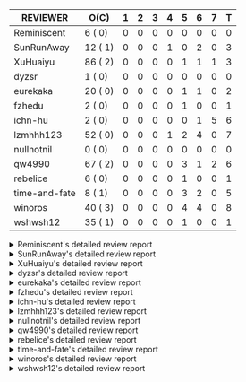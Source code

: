 |   REVIEWER    |  O(C)   | 1 | 2 | 3 | 4 | 5 | 6 | 7 | T |
|---------------|---------|---|---|---|---|---|---|---|---|
| Reminiscent   |  6 ( 0) | 0 | 0 | 0 | 0 | 0 | 0 | 0 | 0 |
| SunRunAway    | 12 ( 1) | 0 | 0 | 0 | 1 | 0 | 2 | 0 | 3 |
| XuHuaiyu      | 86 ( 2) | 0 | 0 | 0 | 0 | 1 | 1 | 1 | 3 |
| dyzsr         |  1 ( 0) | 0 | 0 | 0 | 0 | 0 | 0 | 0 | 0 |
| eurekaka      | 20 ( 0) | 0 | 0 | 0 | 0 | 1 | 1 | 0 | 2 |
| fzhedu        |  2 ( 0) | 0 | 0 | 0 | 0 | 1 | 0 | 0 | 1 |
| ichn-hu       |  2 ( 0) | 0 | 0 | 0 | 0 | 0 | 1 | 5 | 6 |
| lzmhhh123     | 52 ( 0) | 0 | 0 | 0 | 1 | 2 | 4 | 0 | 7 |
| nullnotnil    |  0 ( 0) | 0 | 0 | 0 | 0 | 0 | 0 | 0 | 0 |
| qw4990        | 67 ( 2) | 0 | 0 | 0 | 0 | 3 | 1 | 2 | 6 |
| rebelice      |  6 ( 0) | 0 | 0 | 0 | 0 | 1 | 0 | 0 | 1 |
| time-and-fate |  8 ( 1) | 0 | 0 | 0 | 0 | 3 | 2 | 0 | 5 |
| winoros       | 40 ( 3) | 0 | 0 | 0 | 0 | 4 | 4 | 0 | 8 |
| wshwsh12      | 35 ( 1) | 0 | 0 | 0 | 0 | 1 | 0 | 0 | 1 |


<details> 
  <summary>Reminiscent's detailed review report</summary> 

## To Be Reviewed

|    REPO    |                                                                     PR                                                                     | C | LASTED  |
|------------|--------------------------------------------------------------------------------------------------------------------------------------------|---|---------|
| tidb/21896 | [planner: fix union doesn't handle collate correctly (#21854)](https://github.com/pingcap/tidb/pull/21896)                                 |   | 133d19h |
| tidb/23474 | [planner: fix inappropriate null flag of null constants (#23457)](https://github.com/pingcap/tidb/pull/23474)                              |   | 41d18h  |
| tidb/23575 | [executor: fix update panic on join having statement (#23554)](https://github.com/pingcap/tidb/pull/23575)                                 |   | 38d21h  |
| tidb/23917 | [planner: fix wrong TableDual plans caused by comparing Binary and Bytes incorrectly (#23860)](https://github.com/pingcap/tidb/pull/23917) |   | 25d23h  |
| tidb/24016 | [planner: fix index-out-of-range error when checking only_full_group_by (#23844)](https://github.com/pingcap/tidb/pull/24016)              |   | 19d19h  |
| tidb/24357 | [statistics: fix a statistics GC problem that can cause duplicated fm-sketch records (#23830)](https://github.com/pingcap/tidb/pull/24357) |   | 5d14h   |


## Reviewed in Last 7 Days

| REPO | PR | C | D | R |
|------|----|---|---|---|


</details> 


<details> 
  <summary>SunRunAway's detailed review report</summary> 

## To Be Reviewed

|    REPO    |                                                                  PR                                                                   | C | LASTED  |
|------------|---------------------------------------------------------------------------------------------------------------------------------------|---|---------|
| tidb/19178 | [executor: Refactor probe channel](https://github.com/pingcap/tidb/pull/19178)                                                        |   | 263d17h |
| tidb/19807 | [executor: parallel evaluation for hash aggregate distinct](https://github.com/pingcap/tidb/pull/19807)                               |   | 241d11h |
| tidb/19900 | [executor: enable inline projection for sort&topN](https://github.com/pingcap/tidb/pull/19900)                                        | Y | 236d18h |
| tidb/20140 | [expressions: Support `bin-to-uuid` and `uuid-to-bin`](https://github.com/pingcap/tidb/pull/20140)                                    |   | 223d22h |
| tidb/20765 | [planner: support stable result mode](https://github.com/pingcap/tidb/pull/20765)                                                     |   | 182d17h |
| tidb/21207 | [planner: fix the inappropriate out-of-range range estimation rule](https://github.com/pingcap/tidb/pull/21207)                       |   | 161d19h |
| tidb/21834 | [planner: enhanced index range calculation plan](https://github.com/pingcap/tidb/pull/21834)                                          |   | 138d19h |
| tidb/21876 | [planner: bypass the DNF restriction if index merge hint is specified (#20799)](https://github.com/pingcap/tidb/pull/21876)           |   | 136d19h |
| tidb/21878 | [planner: do not push down lock to pointGet/bacthPointGet when selection exists](https://github.com/pingcap/tidb/pull/21878)          |   | 136d18h |
| tidb/21956 | [planner/preprocessor: disallow into-outfile clause in some place](https://github.com/pingcap/tidb/pull/21956)                        |   | 131d23h |
| tidb/22217 | [*: rewrite origin SQL with default DB for SQL bindings (#21275)](https://github.com/pingcap/tidb/pull/22217)                         |   | 117d18h |
| tidb/22379 | [[experiment] executor: allow aggregation to spill disk when running out of memory quota](https://github.com/pingcap/tidb/pull/22379) |   | 110d19h |


## Reviewed in Last 7 Days

|     REPO     |                                          PR                                           | C | D |   R    |
|--------------|---------------------------------------------------------------------------------------|---|---|--------|
| docs-cn/6194 | [br: add restore to systables](https://github.com/pingcap/docs-cn/pull/6194)          |   | 4 | 2h     |
| tidb/20749   | [executor: support global kill (32 bits)](https://github.com/pingcap/tidb/pull/20749) |   | 6 | 178d1h |
| tidb/24279   | [*: add security enhanced mode part 2](https://github.com/pingcap/tidb/pull/24279)    |   | 6 | 2d17h  |


</details> 


<details> 
  <summary>XuHuaiyu's detailed review report</summary> 

## To Be Reviewed

|     REPO     |                                                                                     PR                                                                                      | C | LASTED  |
|--------------|-----------------------------------------------------------------------------------------------------------------------------------------------------------------------------|---|---------|
| docs-cn/5561 | [Add sql optimization-related docs to toc](https://github.com/pingcap/docs-cn/pull/5561)                                                                                    |   | 70d15h  |
| docs-cn/5619 | [Update data-type-date-and-time.md](https://github.com/pingcap/docs-cn/pull/5619)                                                                                           |   | 66d16h  |
| tidb/19900   | [executor: enable inline projection for sort&topN](https://github.com/pingcap/tidb/pull/19900)                                                                              | Y | 236d18h |
| docs-cn/5671 | [tidb: Add time format description](https://github.com/pingcap/docs-cn/pull/5671)                                                                                           |   | 60d11h  |
| tidb/19957   | [executor: add builtin aggregate function `json_arrayagg`](https://github.com/pingcap/tidb/pull/19957)                                                                      | Y | 234d14h |
| tidb/20140   | [expressions: Support `bin-to-uuid` and `uuid-to-bin`](https://github.com/pingcap/tidb/pull/20140)                                                                          |   | 223d22h |
| tidb/20749   | [executor: support global kill (32 bits)](https://github.com/pingcap/tidb/pull/20749)                                                                                       |   | 183d2h  |
| tidb/20790   | [collation: add pinyin collation for chinese charset support](https://github.com/pingcap/tidb/pull/20790)                                                                   |   | 181d21h |
| tidb/20969   | [executor: Improve the performance of appending not fixed columns](https://github.com/pingcap/tidb/pull/20969)                                                              |   | 174d10h |
| tidb/21064   | [planner, executor: fix cast not check error](https://github.com/pingcap/tidb/pull/21064)                                                                                   |   | 169d9h  |
| tidb/21149   | [executor:Add runtime stat for IndexMergeReaderExecutor (#20653)](https://github.com/pingcap/tidb/pull/21149)                                                               |   | 165d14h |
| tidb/21304   | [executor: Add the HashAggExec runtime information (#20577)](https://github.com/pingcap/tidb/pull/21304)                                                                    |   | 159d12h |
| tidb/21334   | [*: make rollback work on user-defined variables](https://github.com/pingcap/tidb/pull/21334)                                                                               |   | 158d14h |
| tidb/21401   | [expression: incompatibility with MySQL for ADDTIME()](https://github.com/pingcap/tidb/pull/21401)                                                                          |   | 154d11h |
| tidb/21536   | [executor: add slow-log file meta cache to avoid repeat read file meta information](https://github.com/pingcap/tidb/pull/21536)                                             |   | 147d15h |
| tidb/21564   | [ddl: fix Incorrect behavior of NO_ZERO_DATE when altering table](https://github.com/pingcap/tidb/pull/21564)                                                               |   | 146d16h |
| tidb/21896   | [planner: fix union doesn't handle collate correctly (#21854)](https://github.com/pingcap/tidb/pull/21896)                                                                  |   | 133d19h |
| tidb/22131   | [privilege: remove leading and trailing space when create user and role](https://github.com/pingcap/tidb/pull/22131)                                                        |   | 123d19h |
| tidb/22163   | [expression: separated arithmeticMinusIntSig](https://github.com/pingcap/tidb/pull/22163)                                                                                   |   | 119d13h |
| tidb/22186   | [executor: fix select into outfile with year type column has no data (#22175)](https://github.com/pingcap/tidb/pull/22186)                                                  |   | 118d16h |
| tidb/22616   | [expression: from_unixtime accept 64-bit integers](https://github.com/pingcap/tidb/pull/22616)                                                                              |   | 94d23h  |
| tidb/22617   | [metrics: fix wrong bucket name of coprocessor cache (#22454)](https://github.com/pingcap/tidb/pull/22617)                                                                  |   | 94d23h  |
| tidb/22624   | [ planner: not pruning column used by union scan condition (#21640)](https://github.com/pingcap/tidb/pull/22624)                                                            |   | 94d17h  |
| tidb/22631   | [executor: refine window processor](https://github.com/pingcap/tidb/pull/22631)                                                                                             |   | 92d23h  |
| tidb/22696   | [expression: enable arithmetic Mod push down](https://github.com/pingcap/tidb/pull/22696)                                                                                   |   | 89d17h  |
| tidb/22711   | [executor: Fix inline schema name](https://github.com/pingcap/tidb/pull/22711)                                                                                              |   | 89d12h  |
| tidb/22722   | [planner, errno: make error code of ErrMixOfGroupFuncAndFields consistent with MySQL](https://github.com/pingcap/tidb/pull/22722)                                           |   | 88d21h  |
| tidb/22814   | [expression: fix enum and set type expression in where clause (#22785)](https://github.com/pingcap/tidb/pull/22814)                                                         |   | 73d19h  |
| tidb/22908   | [txn: Add txn state's view](https://github.com/pingcap/tidb/pull/22908)                                                                                                     |   | 68d21h  |
| tidb/23012   | [executor: fix affected rows of ddls and complete uint tests](https://github.com/pingcap/tidb/pull/23012)                                                                   |   | 64d17h  |
| tidb/23152   | [expression: fix wrong error info (#22760)](https://github.com/pingcap/tidb/pull/23152)                                                                                     |   | 57d14h  |
| tidb/23196   | [types: fix the bug about the wrong query result for decimal type  (#22507)](https://github.com/pingcap/tidb/pull/23196)                                                    |   | 55d18h  |
| tidb/23220   | [Release 4.0](https://github.com/pingcap/tidb/pull/23220)                                                                                                                   |   | 55d11h  |
| tidb/23233   | [planner: fix incorrect duration between compare (#22830)](https://github.com/pingcap/tidb/pull/23233)                                                                      |   | 54d18h  |
| tidb/23257   | [executor: group_concat aggr panic when session.group_concat_max_len is small (#23131)](https://github.com/pingcap/tidb/pull/23257)                                         |   | 53d18h  |
| tidb/23295   | [util, types: don't let SPM be affected by charset (#23161)](https://github.com/pingcap/tidb/pull/23295)                                                                    |   | 52d11h  |
| tidb/23335   | [expression: fix unexpected constant fold when year compare string (#23281)](https://github.com/pingcap/tidb/pull/23335)                                                    |   | 48d19h  |
| tidb/23336   | [expression: fix unexpected constant fold when year compare string (#23281)](https://github.com/pingcap/tidb/pull/23336)                                                    |   | 48d19h  |
| tidb/23347   | [planner: show cast type in EXPLAIN in coptask (#23123)](https://github.com/pingcap/tidb/pull/23347)                                                                        |   | 48d18h  |
| tidb/23348   | [planner: show cast type in EXPLAIN in coptask (#23123)](https://github.com/pingcap/tidb/pull/23348)                                                                        |   | 48d18h  |
| tidb/23350   | [util/stringutil, util/ranger, planner: use hierarchical separators to simplify the parsing for info of EXPLAIN ](https://github.com/pingcap/tidb/pull/23350)               |   | 48d17h  |
| tidb/23368   | [executor, expression: fix the incorrect result of AVG function (#23285)](https://github.com/pingcap/tidb/pull/23368)                                                       |   | 47d20h  |
| tidb/23397   | [expression: fix refine compare constant (#23339)](https://github.com/pingcap/tidb/pull/23397)                                                                              |   | 46d17h  |
| tidb/23398   | [expression: fix refine compare constant (#23339)](https://github.com/pingcap/tidb/pull/23398)                                                                              |   | 46d17h  |
| tidb/23405   | [domain: remove the exit chan, use context](https://github.com/pingcap/tidb/pull/23405)                                                                                     |   | 46d17h  |
| tidb/23433   | [WIP: speed up for slow query logs retrieving ](https://github.com/pingcap/tidb/pull/23433)                                                                                 |   | 45d17h  |
| tidb/23474   | [planner: fix inappropriate null flag of null constants (#23457)](https://github.com/pingcap/tidb/pull/23474)                                                               |   | 41d18h  |
| tidb/23497   | [expression: Let TiDB use Hyperscan to support multi-pattern-match](https://github.com/pingcap/tidb/pull/23497)                                                             |   | 40d22h  |
| tidb/23517   | [*: Add the metric about the SQL with TiFlash Success  (#23426)](https://github.com/pingcap/tidb/pull/23517)                                                                |   | 40d12h  |
| tidb/23562   | [execution: reuse iterator in hash join](https://github.com/pingcap/tidb/pull/23562)                                                                                        |   | 39d13h  |
| tidb/23640   | [*: fix the bug about YEAR(0.9) returns NULL instead of 0 in NO_ZERO_DATE mode](https://github.com/pingcap/tidb/pull/23640)                                                 |   | 35d13h  |
| tidb/23661   | [expression: Maintain separate scalar function pushdown lists for each engine instead of unified. (#23284)](https://github.com/pingcap/tidb/pull/23661)                     |   | 34d20h  |
| tidb/23682   | [executor: fix a panic when batch point get is used for partition table (#23652)](https://github.com/pingcap/tidb/pull/23682)                                               |   | 34d17h  |
| tidb/23691   | [executor: fix index join on prefix column index (#23678)](https://github.com/pingcap/tidb/pull/23691)                                                                      |   | 34d16h  |
| tidb/23705   | [executor: refineArgs() bug fix when compare int with very small decimal (#23694)](https://github.com/pingcap/tidb/pull/23705)                                              |   | 34d13h  |
| tidb/23756   | [planner: fix set not null flag for outer join (#23727)](https://github.com/pingcap/tidb/pull/23756)                                                                        |   | 33d15h  |
| tidb/23812   | [executor, planner: fix collation for hash join building (#23770)](https://github.com/pingcap/tidb/pull/23812)                                                              |   | 32d12h  |
| tidb/23878   | [functions: fix some string function has wrong collation and flag (#23835)](https://github.com/pingcap/tidb/pull/23878)                                                     |   | 26d21h  |
| tidb/23884   | [Metric: Collect TiKV Read Metric for SLI/SLO](https://github.com/pingcap/tidb/pull/23884)                                                                                  |   | 26d20h  |
| tidb/23888   | [executor: fix resource leak of Shuffle Executor.](https://github.com/pingcap/tidb/pull/23888)                                                                              |   | 26d19h  |
| tidb/23958   | [executor: fix `show table status` for the database with upper-cased name (#23896)](https://github.com/pingcap/tidb/pull/23958)                                             |   | 21d18h  |
| tidb/23964   | [executor: GROUP_CONCAT(float) is not compatible with mysql](https://github.com/pingcap/tidb/pull/23964)                                                                    |   | 21d17h  |
| tidb/24007   | [ddl: refactor rule [4/6]](https://github.com/pingcap/tidb/pull/24007)                                                                                                      |   | 19d20h  |
| tidb/24016   | [planner: fix index-out-of-range error when checking only_full_group_by (#23844)](https://github.com/pingcap/tidb/pull/24016)                                               |   | 19d19h  |
| tidb/24026   | [types: fix type merge about bit type (#23857)](https://github.com/pingcap/tidb/pull/24026)                                                                                 |   | 19d14h  |
| tidb/24033   | [statistics: fix some unstable tests in global stats (#23502)](https://github.com/pingcap/tidb/pull/24033)                                                                  |   | 19d9h   |
| tidb/24053   | [executor: fix wrong convert from bit to string when do projection (#23960)](https://github.com/pingcap/tidb/pull/24053)                                                    |   | 18d16h  |
| tidb/24060   | [statistics: fix some potential panic in statistics (#23988)](https://github.com/pingcap/tidb/pull/24060)                                                                   |   | 18d13h  |
| tidb/24061   | [statistics: fix some potential panic in statistics (#23988)](https://github.com/pingcap/tidb/pull/24061)                                                                   |   | 18d13h  |
| tidb/24078   | [planner: change descScanFactor to scanFactor when ExpectedCount is small. (#23972)](https://github.com/pingcap/tidb/pull/24078)                                            |   | 17d19h  |
| tidb/24079   | [planner: change descScanFactor to scanFactor when ExpectedCount is small. (#23972)](https://github.com/pingcap/tidb/pull/24079)                                            |   | 17d19h  |
| tidb/24155   | [planner, executor: fix index merge partial table scan schema (#23936)](https://github.com/pingcap/tidb/pull/24155)                                                         |   | 13d20h  |
| tidb/24179   | [expression: fix float64 overflow check in plus/minus real function](https://github.com/pingcap/tidb/pull/24179)                                                            |   | 12d23h  |
| tidb/24228   | [executor: skip TestPrepareStmtAfterIsolationReadChange when race enable (#24200)](https://github.com/pingcap/tidb/pull/24228)                                              |   | 10d22h  |
| tidb/24229   | [executor: speed up race test TestInsertReorgDelete (#24208)](https://github.com/pingcap/tidb/pull/24229)                                                                   |   | 10d21h  |
| tidb/24234   | [executor: skip TestMppExecution when race is enabled (#24222)](https://github.com/pingcap/tidb/pull/24234)                                                                 |   | 10d18h  |
| tidb/24241   | [planner/core: remove random test to reduce CI time (#24207)](https://github.com/pingcap/tidb/pull/24241)                                                                   |   | 10d15h  |
| tidb/24266   | [expression: fix wrong flen infer for bit constant (#23867)](https://github.com/pingcap/tidb/pull/24266)                                                                    |   | 8d18h   |
| tidb/24267   | [expression: fix wrong flen infer for bit constant (#23867)](https://github.com/pingcap/tidb/pull/24267)                                                                    |   | 8d18h   |
| tidb/24287   | [planner/core: support union all for mpp.](https://github.com/pingcap/tidb/pull/24287)                                                                                      |   | 7d19h   |
| tidb/24340   | [executor: fix projection executor panic and add failpoint test (#24231)](https://github.com/pingcap/tidb/pull/24340)                                                       |   | 5d20h   |
| tidb/24341   | [executor: fix projection executor panic and add failpoint test (#24231)](https://github.com/pingcap/tidb/pull/24341)                                                       |   | 5d20h   |
| tidb/24345   | [executor: fix data race of parallel apply operator (#24257)](https://github.com/pingcap/tidb/pull/24345)                                                                   |   | 5d19h   |
| tidb/24354   | [expression: fix wrong type infer for agg function when type is null (#24290)](https://github.com/pingcap/tidb/pull/24354)                                                  |   | 5d16h   |
| tidb/24371   | [*: avoid create new parser object in prepared exec](https://github.com/pingcap/tidb/pull/24371)                                                                            |   | 4d19h   |
| tidb/24394   | [executor: solve the compatibility problem between UnionScan and partition tables and remove all code about PartitionTableExec](https://github.com/pingcap/tidb/pull/24394) |   | 3d23h   |


## Reviewed in Last 7 Days

|    REPO    |                                                                   PR                                                                   | C | D |    R    |
|------------|----------------------------------------------------------------------------------------------------------------------------------------|---|---|---------|
| tidb/21228 | [executor: return the result immediately when combining LIMIT row_count with DISTINCT](https://github.com/pingcap/tidb/pull/21228)     |   | 5 | 156d15h |
| tidb/24278 | [executor: accelerate TestVectorizedMergeJoin and TestVectorizedShuffleMergeJoin (#24177)](https://github.com/pingcap/tidb/pull/24278) |   | 6 | 2d10h   |
| tidb/24308 | [docs/design: update the proposal of `column type change`](https://github.com/pingcap/tidb/pull/24308)                                 |   | 7 | 0h      |


</details> 


<details> 
  <summary>dyzsr's detailed review report</summary> 

## To Be Reviewed

|    REPO    |                                                                 PR                                                                  | C | LASTED |
|------------|-------------------------------------------------------------------------------------------------------------------------------------|---|--------|
| tidb/24018 | [ranger: fix the range construction behavior when the column's type is `YEAR` (#23559)](https://github.com/pingcap/tidb/pull/24018) |   | 19d18h |


## Reviewed in Last 7 Days

| REPO | PR | C | D | R |
|------|----|---|---|---|


</details> 


<details> 
  <summary>eurekaka's detailed review report</summary> 

## To Be Reviewed

|    REPO    |                                                                         PR                                                                         | C | LASTED  |
|------------|----------------------------------------------------------------------------------------------------------------------------------------------------|---|---------|
| tidb/20877 | [statistics: collect index usage information](https://github.com/pingcap/tidb/pull/20877)                                                          |   | 179d17h |
| tidb/23002 | [store/*: fix err check](https://github.com/pingcap/tidb/pull/23002)                                                                               |   | 65d0h   |
| tidb/23283 | [util: optimize the performance of restore with db (#22910)](https://github.com/pingcap/tidb/pull/23283)                                           |   | 52d17h  |
| tidb/23316 | [planner: Fix rebuild range for prepared plan](https://github.com/pingcap/tidb/pull/23316)                                                         |   | 49d17h  |
| tidb/23373 | [executor: fix get var expr when session var is hex literal (#23241)](https://github.com/pingcap/tidb/pull/23373)                                  |   | 47d19h  |
| tidb/23689 | [planner: fix the panic when we calculate the partition range (#23651)](https://github.com/pingcap/tidb/pull/23689)                                |   | 34d16h  |
| tidb/23705 | [executor: refineArgs() bug fix when compare int with very small decimal (#23694)](https://github.com/pingcap/tidb/pull/23705)                     |   | 34d13h  |
| tidb/23756 | [planner: fix set not null flag for outer join (#23727)](https://github.com/pingcap/tidb/pull/23756)                                               |   | 33d15h  |
| tidb/23760 | [collation: fix tidb panic when compare string with collation](https://github.com/pingcap/tidb/pull/23760)                                         |   | 33d13h  |
| tidb/23938 | [planner,privilege: requires extra privileges for REPLACE and INSERT ON DUPLICATE statements (#23911)](https://github.com/pingcap/tidb/pull/23938) |   | 24d10h  |
| tidb/24033 | [statistics: fix some unstable tests in global stats (#23502)](https://github.com/pingcap/tidb/pull/24033)                                         |   | 19d9h   |
| tidb/24061 | [statistics: fix some potential panic in statistics (#23988)](https://github.com/pingcap/tidb/pull/24061)                                          |   | 18d13h  |
| tidb/24079 | [planner: change descScanFactor to scanFactor when ExpectedCount is small. (#23972)](https://github.com/pingcap/tidb/pull/24079)                   |   | 17d19h  |
| tidb/24147 | [docs/design: add proposal for common table expression](https://github.com/pingcap/tidb/pull/24147)                                                |   | 13d23h  |
| tidb/24155 | [planner, executor: fix index merge partial table scan schema (#23936)](https://github.com/pingcap/tidb/pull/24155)                                |   | 13d20h  |
| tidb/24214 | [plan: merge continuous selections and delete surely true expressions](https://github.com/pingcap/tidb/pull/24214)                                 |   | 11d12h  |
| tidb/24236 | [*: remove SchemaVersion in TransactionContext](https://github.com/pingcap/tidb/pull/24236)                                                        |   | 10d17h  |
| tidb/24258 | [Revert "planner: donot prune all columns for Projection (#24024)" (#24180)](https://github.com/pingcap/tidb/pull/24258)                           |   | 8d22h   |
| tidb/24317 | [statistics: skip reading mysql.stats_histograms if cached stats is up-to-date (#24175)](https://github.com/pingcap/tidb/pull/24317)               |   | 6d17h   |
| tidb/24405 | [planner: convert Sequence as DataSource to TableDual](https://github.com/pingcap/tidb/pull/24405)                                                 |   | 2d22h   |


## Reviewed in Last 7 Days

|    REPO    |                                                              PR                                                              | C | D |   R    |
|------------|------------------------------------------------------------------------------------------------------------------------------|---|---|--------|
| tidb/23997 | [stats, executor: use a correct sampling to collect stats](https://github.com/pingcap/tidb/pull/23997)                       |   | 5 | 15d16h |
| tidb/24339 | [server,session: do not create stats collector in HTTP API to avoid memory leak](https://github.com/pingcap/tidb/pull/24339) |   | 6 | 4h     |


</details> 


<details> 
  <summary>fzhedu's detailed review report</summary> 

## To Be Reviewed

|    REPO    |                                                          PR                                                           | C | LASTED |
|------------|-----------------------------------------------------------------------------------------------------------------------|---|--------|
| tidb/24340 | [executor: fix projection executor panic and add failpoint test (#24231)](https://github.com/pingcap/tidb/pull/24340) |   | 5d20h  |
| tidb/24341 | [executor: fix projection executor panic and add failpoint test (#24231)](https://github.com/pingcap/tidb/pull/24341) |   | 5d20h  |


## Reviewed in Last 7 Days

|    REPO     |                                              PR                                               | C | D |   R    |
|-------------|-----------------------------------------------------------------------------------------------|---|---|--------|
| kvproto/751 | [mpp: support returning regions that need retry](https://github.com/pingcap/kvproto/pull/751) |   | 5 | 16d22h |


</details> 


<details> 
  <summary>ichn-hu's detailed review report</summary> 

## To Be Reviewed

|    REPO    |                                                             PR                                                             | C | LASTED |
|------------|----------------------------------------------------------------------------------------------------------------------------|---|--------|
| tidb/24354 | [expression: fix wrong type infer for agg function when type is null (#24290)](https://github.com/pingcap/tidb/pull/24354) |   | 5d16h  |
| tidb/24379 | [executor: enhancement for ListInDisk(support writing after reading)](https://github.com/pingcap/tidb/pull/24379)          |   | 4d17h  |


## Reviewed in Last 7 Days

|    REPO    |                                                        PR                                                         | C | D |   R   |
|------------|-------------------------------------------------------------------------------------------------------------------|---|---|-------|
| tidb/24290 | [expression: fix wrong type infer for agg function when type is null](https://github.com/pingcap/tidb/pull/24290) |   | 6 | 2d0h  |
| tidb/24266 | [expression: fix wrong flen infer for bit constant (#23867)](https://github.com/pingcap/tidb/pull/24266)          |   | 7 | 2d2h  |
| tidb/24267 | [expression: fix wrong flen infer for bit constant (#23867)](https://github.com/pingcap/tidb/pull/24267)          |   | 7 | 2d2h  |
| tidb/24300 | [expression: fix wrong collation for `concat` function (#24297)](https://github.com/pingcap/tidb/pull/24300)      |   | 7 | 20h   |
| tidb/24304 | [executor, variable: move hidden variables to struct](https://github.com/pingcap/tidb/pull/24304)                 |   | 7 | 12h   |
| tidb/24248 | [executor, variable: small cleanup](https://github.com/pingcap/tidb/pull/24248)                                   |   | 7 | 3d14h |


</details> 


<details> 
  <summary>lzmhhh123's detailed review report</summary> 

## To Be Reviewed

|    REPO    |                                                                           PR                                                                            | C | LASTED  |
|------------|---------------------------------------------------------------------------------------------------------------------------------------------------------|---|---------|
| tidb/20444 | [expression: add json_merge_patch](https://github.com/pingcap/tidb/pull/20444)                                                                          |   | 201d21h |
| tidb/20465 | [expression: add uuidShortFunction](https://github.com/pingcap/tidb/pull/20465)                                                                         |   | 200d19h |
| tidb/20642 | [executor: modify admin executors to support partitioned table with global index](https://github.com/pingcap/tidb/pull/20642)                           |   | 189d15h |
| tidb/20903 | [planner: fix confused and unnecessary double-projection in plans.](https://github.com/pingcap/tidb/pull/20903)                                         |   | 178d17h |
| tidb/21018 | [planner: don't push down null sensitive join conditions (#19620)](https://github.com/pingcap/tidb/pull/21018)                                          |   | 172d17h |
| tidb/21195 | [brie: integrate lightning to suport IMPORT statement](https://github.com/pingcap/tidb/pull/21195)                                                      |   | 161d23h |
| tidb/21334 | [*: make rollback work on user-defined variables](https://github.com/pingcap/tidb/pull/21334)                                                           |   | 158d14h |
| tidb/21347 | [session: make rollback work on global variables](https://github.com/pingcap/tidb/pull/21347)                                                           |   | 157d20h |
| tidb/21487 | [*: ensure TABLE statement works](https://github.com/pingcap/tidb/pull/21487)                                                                           |   | 151d5h  |
| tidb/21651 | [planner: allow filter condition pushing down to IndexScan for prefix index](https://github.com/pingcap/tidb/pull/21651)                                |   | 144d14h |
| tidb/22126 | [*: add `sys` schema, `sys.SCHEMA_UNUSED_INDEXES` view and `sys.SCHEMA_INDEX_USAGE` view](https://github.com/pingcap/tidb/pull/22126)                   |   | 123d20h |
| tidb/22361 | [table: fix insert into _tidb_rowid panic and rebase it if needed (#22062)](https://github.com/pingcap/tidb/pull/22361)                                 |   | 111d20h |
| tidb/22372 | [executor: fix SelectForUpdate in decorrelated subquery under pessimistic mode](https://github.com/pingcap/tidb/pull/22372)                             |   | 111d9h  |
| tidb/22478 | [planner, executor: fix query partition table with global unique index get wrong result](https://github.com/pingcap/tidb/pull/22478)                    |   | 102d13h |
| tidb/22631 | [executor: refine window processor](https://github.com/pingcap/tidb/pull/22631)                                                                         |   | 92d23h  |
| tidb/22699 | [brie: add error info column and history backup/restore info in sql](https://github.com/pingcap/tidb/pull/22699)                                        |   | 89d16h  |
| tidb/23022 | [executor: create PipelinedWindowExec](https://github.com/pingcap/tidb/pull/23022)                                                                      |   | 63d18h  |
| tidb/23149 | [core: support left join and right join for join reorder](https://github.com/pingcap/tidb/pull/23149)                                                   |   | 58d12h  |
| tidb/23257 | [executor: group_concat aggr panic when session.group_concat_max_len is small (#23131)](https://github.com/pingcap/tidb/pull/23257)                     |   | 53d18h  |
| tidb/23283 | [util: optimize the performance of restore with db (#22910)](https://github.com/pingcap/tidb/pull/23283)                                                |   | 52d17h  |
| tidb/23347 | [planner: show cast type in EXPLAIN in coptask (#23123)](https://github.com/pingcap/tidb/pull/23347)                                                    |   | 48d18h  |
| tidb/23348 | [planner: show cast type in EXPLAIN in coptask (#23123)](https://github.com/pingcap/tidb/pull/23348)                                                    |   | 48d18h  |
| tidb/23368 | [executor, expression: fix the incorrect result of AVG function (#23285)](https://github.com/pingcap/tidb/pull/23368)                                   |   | 47d20h  |
| tidb/23373 | [executor: fix get var expr when session var is hex literal (#23241)](https://github.com/pingcap/tidb/pull/23373)                                       |   | 47d19h  |
| tidb/23655 | [planner, type: remove the prefix 0 in the bit array when we get the BinaryLiteral (#23523)](https://github.com/pingcap/tidb/pull/23655)                |   | 34d22h  |
| tidb/23660 | [expression: Maintain separate scalar function pushdown lists for each engine instead of unified. (#23284)](https://github.com/pingcap/tidb/pull/23660) |   | 34d20h  |
| tidb/23661 | [expression: Maintain separate scalar function pushdown lists for each engine instead of unified. (#23284)](https://github.com/pingcap/tidb/pull/23661) |   | 34d20h  |
| tidb/23703 | [expression: fix approx_percent panic on bit column (#23687)](https://github.com/pingcap/tidb/pull/23703)                                               |   | 34d14h  |
| tidb/23705 | [executor: refineArgs() bug fix when compare int with very small decimal (#23694)](https://github.com/pingcap/tidb/pull/23705)                          |   | 34d13h  |
| tidb/23756 | [planner: fix set not null flag for outer join (#23727)](https://github.com/pingcap/tidb/pull/23756)                                                    |   | 33d15h  |
| tidb/23760 | [collation: fix tidb panic when compare string with collation](https://github.com/pingcap/tidb/pull/23760)                                              |   | 33d13h  |
| tidb/23812 | [executor, planner: fix collation for hash join building (#23770)](https://github.com/pingcap/tidb/pull/23812)                                          |   | 32d12h  |
| tidb/23940 | [config, ddl: allow auto inc columns in generated columns and expression indexes](https://github.com/pingcap/tidb/pull/23940)                           |   | 23d18h  |
| tidb/23968 | [statistics: fix unstable TestDropPartitionStats test](https://github.com/pingcap/tidb/pull/23968)                                                      |   | 21d15h  |
| tidb/23987 | [executor: Implements json_arrayagg function](https://github.com/pingcap/tidb/pull/23987)                                                               |   | 20d18h  |
| tidb/24016 | [planner: fix index-out-of-range error when checking only_full_group_by (#23844)](https://github.com/pingcap/tidb/pull/24016)                           |   | 19d19h  |
| tidb/24018 | [ranger: fix the range construction behavior when the column's type is `YEAR` (#23559)](https://github.com/pingcap/tidb/pull/24018)                     |   | 19d18h  |
| tidb/24054 | [executor: fix wrong convert from bit to string when do projection (#23960)](https://github.com/pingcap/tidb/pull/24054)                                |   | 18d16h  |
| tidb/24151 | [ddl: admin show ddl jobs output confusing with multiple jobs](https://github.com/pingcap/tidb/pull/24151)                                              |   | 13d21h  |
| tidb/24155 | [planner, executor: fix index merge partial table scan schema (#23936)](https://github.com/pingcap/tidb/pull/24155)                                     |   | 13d20h  |
| tidb/24185 | [executor: make column default value being aware of NO_ZERO_IN_DATE (#24174)](https://github.com/pingcap/tidb/pull/24185)                               |   | 12d19h  |
| tidb/24186 | [executor: make column default value being aware of NO_ZERO_IN_DATE (#24174)](https://github.com/pingcap/tidb/pull/24186)                               |   | 12d19h  |
| tidb/24211 | [*: support txn retry when auto id meets duplicate entry](https://github.com/pingcap/tidb/pull/24211)                                                   |   | 11d13h  |
| tidb/24234 | [executor: skip TestMppExecution when race is enabled (#24222)](https://github.com/pingcap/tidb/pull/24234)                                             |   | 10d18h  |
| tidb/24250 | [planner: rewrite `LIKE` as range for expression index](https://github.com/pingcap/tidb/pull/24250)                                                     |   | 9d21h   |
| tidb/24258 | [Revert "planner: donot prune all columns for Projection (#24024)" (#24180)](https://github.com/pingcap/tidb/pull/24258)                                |   | 8d22h   |
| tidb/24268 | [expression: fix cast real, decimal to time (#24120)](https://github.com/pingcap/tidb/pull/24268)                                                       |   | 8d17h   |
| tidb/24285 | [*: compatibility with staleread](https://github.com/pingcap/tidb/pull/24285)                                                                           |   | 7d19h   |
| tidb/24340 | [executor: fix projection executor panic and add failpoint test (#24231)](https://github.com/pingcap/tidb/pull/24340)                                   |   | 5d20h   |
| tidb/24341 | [executor: fix projection executor panic and add failpoint test (#24231)](https://github.com/pingcap/tidb/pull/24341)                                   |   | 5d20h   |
| tidb/24357 | [statistics: fix a statistics GC problem that can cause duplicated fm-sketch records (#23830)](https://github.com/pingcap/tidb/pull/24357)              |   | 5d14h   |
| tidb/24389 | [executor, meta: Allocate auto id for global temporary tables](https://github.com/pingcap/tidb/pull/24389)                                              |   | 4d0h    |


## Reviewed in Last 7 Days

|    REPO    |                                                     PR                                                      | C | D |   R    |
|------------|-------------------------------------------------------------------------------------------------------------|---|---|--------|
| tidb/24342 | [planner: create new column slice in PreparePossibleProperties](https://github.com/pingcap/tidb/pull/24342) |   | 4 | 1d22h  |
| tidb/23963 | [executor: checking chunk is full precedes filtering](https://github.com/pingcap/tidb/pull/23963)           |   | 5 | 17d5h  |
| tidb/24369 | [planner: fix column pruning bug for Apply and Join](https://github.com/pingcap/tidb/pull/24369)            |   | 5 | 1h     |
| tidb/24345 | [executor: fix data race of parallel apply operator (#24257)](https://github.com/pingcap/tidb/pull/24345)   |   | 6 | 2h     |
| tidb/22691 | [planner, expression: support enum index scan](https://github.com/pingcap/tidb/pull/22691)                  |   | 6 | 83d23h |
| tidb/24257 | [executor: fix data race of parallel apply operator](https://github.com/pingcap/tidb/pull/24257)            |   | 6 | 3d0h   |
| tikv/10057 | [statistics: introduce full sampling collect tech](https://github.com/tikv/tikv/pull/10057)                 | Y | 6 | 6d14h  |


</details> 


<details> 
  <summary>nullnotnil's detailed review report</summary> 

## To Be Reviewed

| REPO | PR | C | LASTED |
|------|----|---|--------|


## Reviewed in Last 7 Days

| REPO | PR | C | D | R |
|------|----|---|---|---|


</details> 


<details> 
  <summary>qw4990's detailed review report</summary> 

## To Be Reviewed

|     REPO     |                                                                           PR                                                                            | C | LASTED  |
|--------------|---------------------------------------------------------------------------------------------------------------------------------------------------------|---|---------|
| tidb/19029   | [types: fix unexpected NOT_NULL flags](https://github.com/pingcap/tidb/pull/19029)                                                                      |   | 270d22h |
| docs-cn/5561 | [Add sql optimization-related docs to toc](https://github.com/pingcap/docs-cn/pull/5561)                                                                |   | 70d15h  |
| docs/5498    | [partitioning: Corrected partition management](https://github.com/pingcap/docs/pull/5498)                                                               |   | 7d19h   |
| tidb/20708   | [*: separate auto_increment ID allocator from _tidb_rowid allocator](https://github.com/pingcap/tidb/pull/20708)                                        |   | 186d20h |
| tidb/20969   | [executor: Improve the performance of appending not fixed columns](https://github.com/pingcap/tidb/pull/20969)                                          |   | 174d10h |
| tidb/21018   | [planner: don't push down null sensitive join conditions (#19620)](https://github.com/pingcap/tidb/pull/21018)                                          |   | 172d17h |
| tidb/21149   | [executor:Add runtime stat for IndexMergeReaderExecutor (#20653)](https://github.com/pingcap/tidb/pull/21149)                                           |   | 165d14h |
| tidb/21304   | [executor: Add the HashAggExec runtime information (#20577)](https://github.com/pingcap/tidb/pull/21304)                                                |   | 159d12h |
| tidb/21318   | [planner, expression: use the range of column types to simplify expressions](https://github.com/pingcap/tidb/pull/21318)                                |   | 158d19h |
| tidb/21401   | [expression: incompatibility with MySQL for ADDTIME()](https://github.com/pingcap/tidb/pull/21401)                                                      |   | 154d11h |
| tidb/21508   | [execution: fix dayofweek('0000-00-00') behavior](https://github.com/pingcap/tidb/pull/21508)                                                           |   | 150d10h |
| tidb/21876   | [planner: bypass the DNF restriction if index merge hint is specified (#20799)](https://github.com/pingcap/tidb/pull/21876)                             |   | 136d19h |
| tidb/21887   | [types: support %X %V %W formats for STR_TO_DATE()](https://github.com/pingcap/tidb/pull/21887)                                                         |   | 135d11h |
| tidb/21954   | [planner/cascades: add rule `PushSelDownApply`](https://github.com/pingcap/tidb/pull/21954)                                                             |   | 131d23h |
| tidb/22146   | [executor: forbid SFU on view](https://github.com/pingcap/tidb/pull/22146)                                                                              |   | 119d22h |
| tidb/22217   | [*: rewrite origin SQL with default DB for SQL bindings (#21275)](https://github.com/pingcap/tidb/pull/22217)                                           |   | 117d18h |
| tidb/22234   | [executor, planner: ON DUPLICATE UPDATE can refer to un-project col (#14412)](https://github.com/pingcap/tidb/pull/22234)                               |   | 117d15h |
| tidb/22261   | [time: fix parse datetime won't truncate the reluctant string (#22232)](https://github.com/pingcap/tidb/pull/22261)                                     |   | 116d19h |
| tidb/22374   | [expression: separated arithmeticIntDivideSig](https://github.com/pingcap/tidb/pull/22374)                                                              |   | 111d0h  |
| tidb/22415   | [ddl: refactor bundle[2/2] [6/6]](https://github.com/pingcap/tidb/pull/22415)                                                                           |   | 107d17h |
| tidb/22416   | [core: fix subQuery at projection in only_full_group](https://github.com/pingcap/tidb/pull/22416)                                                       | Y | 107d12h |
| tidb/22541   | [expression: Support builtin function SOUNDEX](https://github.com/pingcap/tidb/pull/22541)                                                              |   | 97d9h   |
| tidb/22565   | [statistics: fix panic occurs when stats cache inconsistency (#22465)](https://github.com/pingcap/tidb/pull/22565)                                      | Y | 96d17h  |
| tidb/22814   | [expression: fix enum and set type expression in where clause (#22785)](https://github.com/pingcap/tidb/pull/22814)                                     |   | 73d19h  |
| tidb/22862   | [brie: fix the problem that ddl restored by BR via SQL is not replicated to downstream](https://github.com/pingcap/tidb/pull/22862)                     |   | 70d23h  |
| tidb/22923   | [expression: correct constant propagation for collation (#22666)](https://github.com/pingcap/tidb/pull/22923)                                           |   | 68d15h  |
| tidb/22924   | [planner: fix wrong index merge selection (#22825)](https://github.com/pingcap/tidb/pull/22924)                                                         |   | 68d14h  |
| tidb/23002   | [store/*: fix err check](https://github.com/pingcap/tidb/pull/23002)                                                                                    |   | 65d0h   |
| tidb/23022   | [executor: create PipelinedWindowExec](https://github.com/pingcap/tidb/pull/23022)                                                                      |   | 63d18h  |
| tidb/23152   | [expression: fix wrong error info (#22760)](https://github.com/pingcap/tidb/pull/23152)                                                                 |   | 57d14h  |
| tidb/23196   | [types: fix the bug about the wrong query result for decimal type  (#22507)](https://github.com/pingcap/tidb/pull/23196)                                |   | 55d18h  |
| tidb/23295   | [util, types: don't let SPM be affected by charset (#23161)](https://github.com/pingcap/tidb/pull/23295)                                                |   | 52d11h  |
| tidb/23316   | [planner: Fix rebuild range for prepared plan](https://github.com/pingcap/tidb/pull/23316)                                                              |   | 49d17h  |
| tidb/23373   | [executor: fix get var expr when session var is hex literal (#23241)](https://github.com/pingcap/tidb/pull/23373)                                       |   | 47d19h  |
| tidb/23397   | [expression: fix refine compare constant (#23339)](https://github.com/pingcap/tidb/pull/23397)                                                          |   | 46d17h  |
| tidb/23398   | [expression: fix refine compare constant (#23339)](https://github.com/pingcap/tidb/pull/23398)                                                          |   | 46d17h  |
| tidb/23590   | [planner, table: optimize the list partition pruner for range query](https://github.com/pingcap/tidb/pull/23590)                                        |   | 38d16h  |
| tidb/23598   | [types: fix collation for binary literal (#23591)](https://github.com/pingcap/tidb/pull/23598)                                                          |   | 38d13h  |
| tidb/23655   | [planner, type: remove the prefix 0 in the bit array when we get the BinaryLiteral (#23523)](https://github.com/pingcap/tidb/pull/23655)                |   | 34d22h  |
| tidb/23658   | [*: collect transaction write duration/throughput metrics for SLI/SLO (#23462)](https://github.com/pingcap/tidb/pull/23658)                             |   | 34d22h  |
| tidb/23660   | [expression: Maintain separate scalar function pushdown lists for each engine instead of unified. (#23284)](https://github.com/pingcap/tidb/pull/23660) |   | 34d20h  |
| tidb/23661   | [expression: Maintain separate scalar function pushdown lists for each engine instead of unified. (#23284)](https://github.com/pingcap/tidb/pull/23661) |   | 34d20h  |
| tidb/23682   | [executor: fix a panic when batch point get is used for partition table (#23652)](https://github.com/pingcap/tidb/pull/23682)                           |   | 34d17h  |
| tidb/23689   | [planner: fix the panic when we calculate the partition range (#23651)](https://github.com/pingcap/tidb/pull/23689)                                     |   | 34d16h  |
| tidb/23730   | [distsql/*: typo fix for `dispatches`](https://github.com/pingcap/tidb/pull/23730)                                                                      |   | 33d18h  |
| tidb/23796   | [tests: make TestIndexLookupMergeJoinHang and TestIssue18068 stable (#23741)](https://github.com/pingcap/tidb/pull/23796)                               |   | 32d20h  |
| tidb/23812   | [executor, planner: fix collation for hash join building (#23770)](https://github.com/pingcap/tidb/pull/23812)                                          |   | 32d12h  |
| tidb/23878   | [functions: fix some string function has wrong collation and flag (#23835)](https://github.com/pingcap/tidb/pull/23878)                                 |   | 26d21h  |
| tidb/23963   | [executor: checking chunk is full precedes filtering](https://github.com/pingcap/tidb/pull/23963)                                                       |   | 21d17h  |
| tidb/23987   | [executor: Implements json_arrayagg function](https://github.com/pingcap/tidb/pull/23987)                                                               |   | 20d18h  |
| tidb/24018   | [ranger: fix the range construction behavior when the column's type is `YEAR` (#23559)](https://github.com/pingcap/tidb/pull/24018)                     |   | 19d18h  |
| tidb/24193   | [executor: implement CTEStorage](https://github.com/pingcap/tidb/pull/24193)                                                                            |   | 12d10h  |
| tidb/24214   | [plan: merge continuous selections and delete surely true expressions](https://github.com/pingcap/tidb/pull/24214)                                      |   | 11d12h  |
| tidb/24229   | [executor: speed up race test TestInsertReorgDelete (#24208)](https://github.com/pingcap/tidb/pull/24229)                                               |   | 10d21h  |
| tidb/24235   | [expression: try to fix TestExprPushDownToFlash tests](https://github.com/pingcap/tidb/pull/24235)                                                      |   | 10d17h  |
| tidb/24241   | [planner/core: remove random test to reduce CI time (#24207)](https://github.com/pingcap/tidb/pull/24241)                                               |   | 10d15h  |
| tidb/24266   | [expression: fix wrong flen infer for bit constant (#23867)](https://github.com/pingcap/tidb/pull/24266)                                                |   | 8d18h   |
| tidb/24267   | [expression: fix wrong flen infer for bit constant (#23867)](https://github.com/pingcap/tidb/pull/24267)                                                |   | 8d18h   |
| tidb/24328   | [*: implement tidb_bound_staleness built-in function](https://github.com/pingcap/tidb/pull/24328)                                                       |   | 6d10h   |
| tidb/24354   | [expression: fix wrong type infer for agg function when type is null (#24290)](https://github.com/pingcap/tidb/pull/24354)                              |   | 5d16h   |
| tidb/24359   | [domain, session: Add new sysvarcache to replace global values cache](https://github.com/pingcap/tidb/pull/24359)                                       |   | 5d7h    |
| tidb/24373   | [planner: filter conflict read_from_storage hints (#24313)](https://github.com/pingcap/tidb/pull/24373)                                                 |   | 4d19h   |
| tidb/24374   | [planner: filter conflict read_from_storage hints (#24313)](https://github.com/pingcap/tidb/pull/24374)                                                 |   | 4d19h   |
| tidb/24376   | [planner: prune partitions that will never be used](https://github.com/pingcap/tidb/pull/24376)                                                         |   | 4d18h   |
| tidb/24379   | [executor: enhancement for ListInDisk(support writing after reading)](https://github.com/pingcap/tidb/pull/24379)                                       |   | 4d17h   |
| tidb/24382   | [statistics: trigger auto-analyze based on histogram row count](https://github.com/pingcap/tidb/pull/24382)                                             |   | 4d16h   |
| tidb/24400   | [store/tikv: make tikv.ErrGCTooEarly as a normal error instead of dberror](https://github.com/pingcap/tidb/pull/24400)                                  |   | 3d17h   |


## Reviewed in Last 7 Days

|      REPO      |                                                              PR                                                              | C | D |  R   |
|----------------|------------------------------------------------------------------------------------------------------------------------------|---|---|------|
| tidb/24370     | [statistics: fix three bugs about MergePartTopN2GlobalTopN](https://github.com/pingcap/tidb/pull/24370)                      |   | 5 | 1h   |
| tidb/24282     | [planner: remove useless predicates after partition pruning](https://github.com/pingcap/tidb/pull/24282)                     |   | 5 | 3d0h |
| tidb/24339     | [server,session: do not create stats collector in HTTP API to avoid memory leak](https://github.com/pingcap/tidb/pull/24339) |   | 5 | 22h  |
| tidb/24157     | [planner: let CopTiFlashConcurrencyFactor inflence the cost of whole plan](https://github.com/pingcap/tidb/pull/24157)       |   | 6 | 8d1h |
| tidb/24313     | [planner: filter conflict read_from_storage hints](https://github.com/pingcap/tidb/pull/24313)                               |   | 7 | 2h   |
| tidb-test/1185 | [randgen-test: fix test for tidb issue:16845](https://github.com/pingcap/tidb-test/pull/1185)                                |   | 7 | 2h   |


</details> 


<details> 
  <summary>rebelice's detailed review report</summary> 

## To Be Reviewed

|    REPO    |                                                                     PR                                                                     | C | LASTED |
|------------|--------------------------------------------------------------------------------------------------------------------------------------------|---|--------|
| tidb/23836 | [parser, core: Implement force_index hint in parser and TiDB](https://github.com/pingcap/tidb/pull/23836)                                  |   | 31d18h |
| tidb/24033 | [statistics: fix some unstable tests in global stats (#23502)](https://github.com/pingcap/tidb/pull/24033)                                 |   | 19d9h  |
| tidb/24306 | [util/ranger: fix func name typo](https://github.com/pingcap/tidb/pull/24306)                                                              |   | 6d22h  |
| tidb/24339 | [server,session: do not create stats collector in HTTP API to avoid memory leak](https://github.com/pingcap/tidb/pull/24339)               |   | 5d22h  |
| tidb/24357 | [statistics: fix a statistics GC problem that can cause duplicated fm-sketch records (#23830)](https://github.com/pingcap/tidb/pull/24357) |   | 5d14h  |
| tidb/24374 | [planner: filter conflict read_from_storage hints (#24313)](https://github.com/pingcap/tidb/pull/24374)                                    |   | 4d19h  |


## Reviewed in Last 7 Days

|    REPO    |                                               PR                                                | C | D | R  |
|------------|-------------------------------------------------------------------------------------------------|---|---|----|
| tidb/24376 | [planner: prune partitions that will never be used](https://github.com/pingcap/tidb/pull/24376) |   | 5 | 0h |


</details> 


<details> 
  <summary>time-and-fate's detailed review report</summary> 

## To Be Reviewed

|    REPO    |                                                         PR                                                          | C | LASTED  |
|------------|---------------------------------------------------------------------------------------------------------------------|---|---------|
| tidb/20877 | [statistics: collect index usage information](https://github.com/pingcap/tidb/pull/20877)                           |   | 179d17h |
| tidb/22416 | [core: fix subQuery at projection in only_full_group](https://github.com/pingcap/tidb/pull/22416)                   | Y | 107d12h |
| tidb/24155 | [planner, executor: fix index merge partial table scan schema (#23936)](https://github.com/pingcap/tidb/pull/24155) |   | 13d20h  |
| tidb/24230 | [*: consitent get infoschema](https://github.com/pingcap/tidb/pull/24230)                                           |   | 10d21h  |
| tidb/24373 | [planner: filter conflict read_from_storage hints (#24313)](https://github.com/pingcap/tidb/pull/24373)             |   | 4d19h   |
| tidb/24374 | [planner: filter conflict read_from_storage hints (#24313)](https://github.com/pingcap/tidb/pull/24374)             |   | 4d19h   |
| tidb/24376 | [planner: prune partitions that will never be used](https://github.com/pingcap/tidb/pull/24376)                     |   | 4d18h   |
| tidb/24382 | [statistics: trigger auto-analyze based on histogram row count](https://github.com/pingcap/tidb/pull/24382)         |   | 4d16h   |


## Reviewed in Last 7 Days

|    REPO    |                                                                  PR                                                                  | C | D |   R    |
|------------|--------------------------------------------------------------------------------------------------------------------------------------|---|---|--------|
| tidb/23997 | [stats, executor: use a correct sampling to collect stats](https://github.com/pingcap/tidb/pull/23997)                               |   | 5 | 15d19h |
| tidb/24313 | [planner: filter conflict read_from_storage hints](https://github.com/pingcap/tidb/pull/24313)                                       |   | 5 | 1d22h  |
| tidb/24352 | [statistics: skip reading mysql.stats_histograms if cached stats is up-to-date (#24175)](https://github.com/pingcap/tidb/pull/24352) |   | 5 | 17h    |
| tidb/24317 | [statistics: skip reading mysql.stats_histograms if cached stats is up-to-date (#24175)](https://github.com/pingcap/tidb/pull/24317) |   | 6 | 23h    |
| tidb/24204 | [planner: clone possible properties before saving them](https://github.com/pingcap/tidb/pull/24204)                                  |   | 6 | 5d18h  |


</details> 


<details> 
  <summary>winoros's detailed review report</summary> 

## To Be Reviewed

|     REPO     |                                                                              PR                                                                               | C | LASTED  |
|--------------|---------------------------------------------------------------------------------------------------------------------------------------------------------------|---|---------|
| docs-cn/5916 | [sql-statements, information-schema: add `END_TIME` field for table `ANALYZE_STATUS`](https://github.com/pingcap/docs-cn/pull/5916)                           |   | 32d17h  |
| tidb/19957   | [executor: add builtin aggregate function `json_arrayagg`](https://github.com/pingcap/tidb/pull/19957)                                                        | Y | 234d14h |
| docs-cn/6113 | [config: update the default value of `feedback-probability`](https://github.com/pingcap/docs-cn/pull/6113)                                                    |   | 11d22h  |
| tidb/20765   | [planner: support stable result mode](https://github.com/pingcap/tidb/pull/20765)                                                                             |   | 182d17h |
| tidb/20877   | [statistics: collect index usage information](https://github.com/pingcap/tidb/pull/20877)                                                                     |   | 179d17h |
| tidb/21018   | [planner: don't push down null sensitive join conditions (#19620)](https://github.com/pingcap/tidb/pull/21018)                                                |   | 172d17h |
| tidb/21207   | [planner: fix the inappropriate out-of-range range estimation rule](https://github.com/pingcap/tidb/pull/21207)                                               |   | 161d19h |
| tidb/21487   | [*: ensure TABLE statement works](https://github.com/pingcap/tidb/pull/21487)                                                                                 |   | 151d5h  |
| tidb/21876   | [planner: bypass the DNF restriction if index merge hint is specified (#20799)](https://github.com/pingcap/tidb/pull/21876)                                   |   | 136d19h |
| tidb/21954   | [planner/cascades: add rule `PushSelDownApply`](https://github.com/pingcap/tidb/pull/21954)                                                                   |   | 131d23h |
| tidb/22181   | [planner, expression: fix error when using IN combined with subquery (#22080)](https://github.com/pingcap/tidb/pull/22181)                                    |   | 118d18h |
| tidb/22416   | [core: fix subQuery at projection in only_full_group](https://github.com/pingcap/tidb/pull/22416)                                                             | Y | 107d12h |
| tidb/22504   | [*:Fix the fetchHotRegion bug that the count always zero](https://github.com/pingcap/tidb/pull/22504)                                                         |   | 99d19h  |
| tidb/22565   | [statistics: fix panic occurs when stats cache inconsistency (#22465)](https://github.com/pingcap/tidb/pull/22565)                                            | Y | 96d17h  |
| tidb/22624   | [ planner: not pruning column used by union scan condition (#21640)](https://github.com/pingcap/tidb/pull/22624)                                              |   | 94d17h  |
| tidb/22923   | [expression: correct constant propagation for collation (#22666)](https://github.com/pingcap/tidb/pull/22923)                                                 |   | 68d15h  |
| tidb/23233   | [planner: fix incorrect duration between compare (#22830)](https://github.com/pingcap/tidb/pull/23233)                                                        |   | 54d18h  |
| tidb/23347   | [planner: show cast type in EXPLAIN in coptask (#23123)](https://github.com/pingcap/tidb/pull/23347)                                                          |   | 48d18h  |
| tidb/23348   | [planner: show cast type in EXPLAIN in coptask (#23123)](https://github.com/pingcap/tidb/pull/23348)                                                          |   | 48d18h  |
| tidb/23350   | [util/stringutil, util/ranger, planner: use hierarchical separators to simplify the parsing for info of EXPLAIN ](https://github.com/pingcap/tidb/pull/23350) |   | 48d17h  |
| tidb/23373   | [executor: fix get var expr when session var is hex literal (#23241)](https://github.com/pingcap/tidb/pull/23373)                                             |   | 47d19h  |
| tidb/23474   | [planner: fix inappropriate null flag of null constants (#23457)](https://github.com/pingcap/tidb/pull/23474)                                                 |   | 41d18h  |
| tidb/23598   | [types: fix collation for binary literal (#23591)](https://github.com/pingcap/tidb/pull/23598)                                                                |   | 38d13h  |
| tidb/23655   | [planner, type: remove the prefix 0 in the bit array when we get the BinaryLiteral (#23523)](https://github.com/pingcap/tidb/pull/23655)                      |   | 34d22h  |
| tidb/23689   | [planner: fix the panic when we calculate the partition range (#23651)](https://github.com/pingcap/tidb/pull/23689)                                           |   | 34d16h  |
| tidb/23772   | [tablecodec: fix text type decode for old row format (#23751)](https://github.com/pingcap/tidb/pull/23772)                                                    |   | 33d11h  |
| tidb/23849   | [ddl: tidb panic while query hash partition table with is null condition](https://github.com/pingcap/tidb/pull/23849)                                         |   | 28d13h  |
| tidb/23917   | [planner: fix wrong TableDual plans caused by comparing Binary and Bytes incorrectly (#23860)](https://github.com/pingcap/tidb/pull/23917)                    |   | 25d23h  |
| tidb/24018   | [ranger: fix the range construction behavior when the column's type is `YEAR` (#23559)](https://github.com/pingcap/tidb/pull/24018)                           |   | 19d18h  |
| tidb/24060   | [statistics: fix some potential panic in statistics (#23988)](https://github.com/pingcap/tidb/pull/24060)                                                     |   | 18d13h  |
| tidb/24061   | [statistics: fix some potential panic in statistics (#23988)](https://github.com/pingcap/tidb/pull/24061)                                                     |   | 18d13h  |
| tidb/24079   | [planner: change descScanFactor to scanFactor when ExpectedCount is small. (#23972)](https://github.com/pingcap/tidb/pull/24079)                              |   | 17d19h  |
| tidb/24138   | [planner: Add Equivalence Rules to Transform BinaryOptSubquery to ExistsSubquery](https://github.com/pingcap/tidb/pull/24138)                                 |   | 14d12h  |
| tidb/24214   | [plan: merge continuous selections and delete surely true expressions](https://github.com/pingcap/tidb/pull/24214)                                            |   | 11d12h  |
| tidb/24241   | [planner/core: remove random test to reduce CI time (#24207)](https://github.com/pingcap/tidb/pull/24241)                                                     |   | 10d15h  |
| tidb/24258   | [Revert "planner: donot prune all columns for Projection (#24024)" (#24180)](https://github.com/pingcap/tidb/pull/24258)                                      |   | 8d22h   |
| tidb/24342   | [planner: create new column slice in PreparePossibleProperties](https://github.com/pingcap/tidb/pull/24342)                                                   |   | 5d20h   |
| tidb/24369   | [planner: fix column pruning bug for Apply and Join](https://github.com/pingcap/tidb/pull/24369)                                                              |   | 4d22h   |
| tidb/24376   | [planner: prune partitions that will never be used](https://github.com/pingcap/tidb/pull/24376)                                                               |   | 4d18h   |
| tidb/24382   | [statistics: trigger auto-analyze based on histogram row count](https://github.com/pingcap/tidb/pull/24382)                                                   |   | 4d16h   |


## Reviewed in Last 7 Days

|    REPO    |                                                                     PR                                                                     | C | D |   R   |
|------------|--------------------------------------------------------------------------------------------------------------------------------------------|---|---|-------|
| tidb/24370 | [statistics: fix three bugs about MergePartTopN2GlobalTopN](https://github.com/pingcap/tidb/pull/24370)                                    |   | 5 | 2h    |
| tidb/24282 | [planner: remove useless predicates after partition pruning](https://github.com/pingcap/tidb/pull/24282)                                   |   | 5 | 3d0h  |
| tidb/24352 | [statistics: skip reading mysql.stats_histograms if cached stats is up-to-date (#24175)](https://github.com/pingcap/tidb/pull/24352)       |   | 5 | 19h   |
| tidb/24357 | [statistics: fix a statistics GC problem that can cause duplicated fm-sketch records (#23830)](https://github.com/pingcap/tidb/pull/24357) |   | 5 | 17h   |
| tidb/24317 | [statistics: skip reading mysql.stats_histograms if cached stats is up-to-date (#24175)](https://github.com/pingcap/tidb/pull/24317)       |   | 6 | 1d0h  |
| tidb/22691 | [planner, expression: support enum index scan](https://github.com/pingcap/tidb/pull/22691)                                                 |   | 6 | 84d0h |
| tidb/24214 | [plan: merge continuous selections and delete surely true expressions](https://github.com/pingcap/tidb/pull/24214)                         |   | 6 | 5d17h |
| tidb/24204 | [planner: clone possible properties before saving them](https://github.com/pingcap/tidb/pull/24204)                                        |   | 6 | 5d22h |


</details> 


<details> 
  <summary>wshwsh12's detailed review report</summary> 

## To Be Reviewed

|    REPO    |                                                                                     PR                                                                                      | C | LASTED  |
|------------|-----------------------------------------------------------------------------------------------------------------------------------------------------------------------------|---|---------|
| tidb/19807 | [executor: parallel evaluation for hash aggregate distinct](https://github.com/pingcap/tidb/pull/19807)                                                                     |   | 241d11h |
| tidb/19957 | [executor: add builtin aggregate function `json_arrayagg`](https://github.com/pingcap/tidb/pull/19957)                                                                      | Y | 234d14h |
| tidb/21487 | [*: ensure TABLE statement works](https://github.com/pingcap/tidb/pull/21487)                                                                                               |   | 151d5h  |
| tidb/21887 | [types: support %X %V %W formats for STR_TO_DATE()](https://github.com/pingcap/tidb/pull/21887)                                                                             |   | 135d11h |
| tidb/22378 | [executor: vectorize hash aggregate](https://github.com/pingcap/tidb/pull/22378)                                                                                            |   | 110d19h |
| tidb/23336 | [expression: fix unexpected constant fold when year compare string (#23281)](https://github.com/pingcap/tidb/pull/23336)                                                    |   | 48d19h  |
| tidb/23347 | [planner: show cast type in EXPLAIN in coptask (#23123)](https://github.com/pingcap/tidb/pull/23347)                                                                        |   | 48d18h  |
| tidb/23348 | [planner: show cast type in EXPLAIN in coptask (#23123)](https://github.com/pingcap/tidb/pull/23348)                                                                        |   | 48d18h  |
| tidb/23368 | [executor, expression: fix the incorrect result of AVG function (#23285)](https://github.com/pingcap/tidb/pull/23368)                                                       |   | 47d20h  |
| tidb/23397 | [expression: fix refine compare constant (#23339)](https://github.com/pingcap/tidb/pull/23397)                                                                              |   | 46d17h  |
| tidb/23398 | [expression: fix refine compare constant (#23339)](https://github.com/pingcap/tidb/pull/23398)                                                                              |   | 46d17h  |
| tidb/23519 | [executor: check privilege before adding](https://github.com/pingcap/tidb/pull/23519)                                                                                       |   | 40d0h   |
| tidb/23760 | [collation: fix tidb panic when compare string with collation](https://github.com/pingcap/tidb/pull/23760)                                                                  |   | 33d13h  |
| tidb/23968 | [statistics: fix unstable TestDropPartitionStats test](https://github.com/pingcap/tidb/pull/23968)                                                                          |   | 21d15h  |
| tidb/23979 | [executor, statistics: fix unstable `TestAnalyzeIndexExtractTopN`](https://github.com/pingcap/tidb/pull/23979)                                                              |   | 20d23h  |
| tidb/24018 | [ranger: fix the range construction behavior when the column's type is `YEAR` (#23559)](https://github.com/pingcap/tidb/pull/24018)                                         |   | 19d18h  |
| tidb/24033 | [statistics: fix some unstable tests in global stats (#23502)](https://github.com/pingcap/tidb/pull/24033)                                                                  |   | 19d9h   |
| tidb/24050 | [expression: fix get var panic when types not match](https://github.com/pingcap/tidb/pull/24050)                                                                            |   | 18d17h  |
| tidb/24053 | [executor: fix wrong convert from bit to string when do projection (#23960)](https://github.com/pingcap/tidb/pull/24053)                                                    |   | 18d16h  |
| tidb/24054 | [executor: fix wrong convert from bit to string when do projection (#23960)](https://github.com/pingcap/tidb/pull/24054)                                                    |   | 18d16h  |
| tidb/24147 | [docs/design: add proposal for common table expression](https://github.com/pingcap/tidb/pull/24147)                                                                         |   | 13d23h  |
| tidb/24186 | [executor: make column default value being aware of NO_ZERO_IN_DATE (#24174)](https://github.com/pingcap/tidb/pull/24186)                                                   |   | 12d19h  |
| tidb/24228 | [executor: skip TestPrepareStmtAfterIsolationReadChange when race enable (#24200)](https://github.com/pingcap/tidb/pull/24228)                                              |   | 10d22h  |
| tidb/24229 | [executor: speed up race test TestInsertReorgDelete (#24208)](https://github.com/pingcap/tidb/pull/24229)                                                                   |   | 10d21h  |
| tidb/24230 | [*: consitent get infoschema](https://github.com/pingcap/tidb/pull/24230)                                                                                                   |   | 10d21h  |
| tidb/24236 | [*: remove SchemaVersion in TransactionContext](https://github.com/pingcap/tidb/pull/24236)                                                                                 |   | 10d17h  |
| tidb/24266 | [expression: fix wrong flen infer for bit constant (#23867)](https://github.com/pingcap/tidb/pull/24266)                                                                    |   | 8d18h   |
| tidb/24267 | [expression: fix wrong flen infer for bit constant (#23867)](https://github.com/pingcap/tidb/pull/24267)                                                                    |   | 8d18h   |
| tidb/24268 | [expression: fix cast real, decimal to time (#24120)](https://github.com/pingcap/tidb/pull/24268)                                                                           |   | 8d17h   |
| tidb/24280 | [executor, session, variable: Move deprecation, synonyms, scope validation to sysvar struct](https://github.com/pingcap/tidb/pull/24280)                                    |   | 8d0h    |
| tidb/24341 | [executor: fix projection executor panic and add failpoint test (#24231)](https://github.com/pingcap/tidb/pull/24341)                                                       |   | 5d20h   |
| tidb/24345 | [executor: fix data race of parallel apply operator (#24257)](https://github.com/pingcap/tidb/pull/24345)                                                                   |   | 5d19h   |
| tidb/24354 | [expression: fix wrong type infer for agg function when type is null (#24290)](https://github.com/pingcap/tidb/pull/24354)                                                  |   | 5d16h   |
| tidb/24380 | [ executor: Pass the SQL digest down to pessimistic lock request](https://github.com/pingcap/tidb/pull/24380)                                                               |   | 4d17h   |
| tidb/24394 | [executor: solve the compatibility problem between UnionScan and partition tables and remove all code about PartitionTableExec](https://github.com/pingcap/tidb/pull/24394) |   | 3d23h   |


## Reviewed in Last 7 Days

|    REPO    |                                                                             PR                                                                              | C | D |  R   |
|------------|-------------------------------------------------------------------------------------------------------------------------------------------------------------|---|---|------|
| tidb/24338 | [executor: fix a concurrent-access problem caused by accessing a single parser object in session concurrently ](https://github.com/pingcap/tidb/pull/24338) |   | 5 | 1d4h |


</details> 

